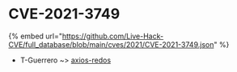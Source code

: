 # CVE-2021-3749
{% embed url="https://github.com/Live-Hack-CVE/full_database/blob/main/cves/2021/CVE-2021-3749.json" %}

* T-Guerrero ~> [axios-redos](https://www.alice-snow.ru/2021/database/cve-2021-3749/axios-redos-t-guerrero)